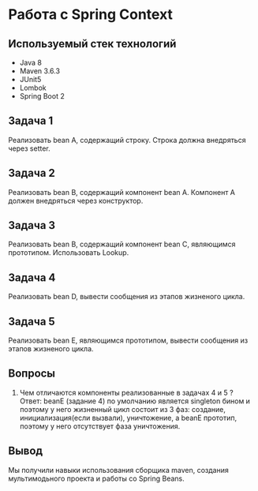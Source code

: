 # Работа с Spring Context

## Используемый стек технологий

- Java 8
- Maven 3.6.3
- JUnit5
- Lombok
- Spring Boot 2

## Задача 1

Реализовать bean A, содержащий строку. Строка должна внедряться через setter.

## Задача 2

Реализовать bean B, содержащий компонент bean A. Компонент A должен внедряться через конструктор.

## Задача 3

Реализовать bean B, содержащий компонент bean C, являющимся прототипом. Использовать Lookup.

## Задача 4

Реализовать bean D, вывести сообщения из этапов жизненого цикла.

## Задача 5

Реализовать bean E, являющимся прототипом, вывести сообщения из этапов жизненого цикла.

## Вопросы

1. Чем отличаются компоненты реализованные в задачах 4 и 5 ?
Ответ: beanE (задание 4) по умолчанию является  singleton бином и поэтому у него жизненный цикл состоит из 3 фаз: 
создание, инициализация(если вызвали), уничтожение, а beanE прототип, поэтому у него отсутствует фаза уничтожения.

## Вывод
Мы получили навыки использования сборщика maven, создания мультимодьного проекта и работы со Spring Beans.